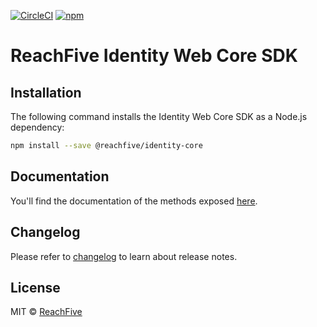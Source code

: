 [![CircleCI](https://circleci.com/gh/ReachFive/identity-web-core-sdk/tree/master.svg?style=svg)](https://circleci.com/gh/ReachFive/identity-web-core-sdk/tree/master) [![npm](https://img.shields.io/npm/v/@reachfive/identity-core.svg?color=blue)](https://www.npmjs.com/package/@reachfive/identity-core)

# ReachFive Identity Web Core SDK

## Installation

The following command installs the Identity Web Core SDK as a Node.js dependency:

```sh
npm install --save @reachfive/identity-core
```

## Documentation

You'll find the documentation of the methods exposed [here](https://developer.reachfive.com/sdk-core/index.html).

## Changelog

Please refer to [changelog](CHANGELOG.md) to learn about release notes.

## License

MIT © [ReachFive](https://www.reachfive.com)
